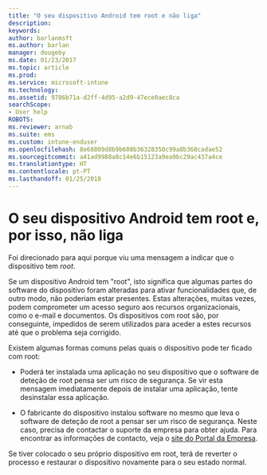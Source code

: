```yaml
---
title: "O seu dispositivo Android tem root e não liga"
description: 
keywords: 
author: barlanmsft
ms.author: barlan
manager: dougeby
ms.date: 01/23/2017
ms.topic: article
ms.prod: 
ms.service: microsoft-intune
ms.technology: 
ms.assetid: 9786b71a-d2ff-4d95-a2d9-47ece0aec8ca
searchScope:
- User help
ROBOTS: 
ms.reviewer: arnab
ms.suite: ems
ms.custom: intune-enduser
ms.openlocfilehash: 8e68809d8b9b608b36328350c99a8b368cadae52
ms.sourcegitcommit: a41ad9988a8c14e6b15123a9ea9bc29ac437a4ce
ms.translationtype: HT
ms.contentlocale: pt-PT
ms.lasthandoff: 01/25/2018
---
```

# <a name="your-android-device-is-rooted-so-you-cant-connect"></a>O seu dispositivo Android tem root e, por isso, não liga

Foi direcionado para aqui porque viu uma mensagem a indicar que o dispositivo tem _root_.

Se um dispositivo Android tem "root", isto significa que algumas partes do software do dispositivo foram alteradas para ativar funcionalidades que, de outro modo, não poderiam estar presentes. Estas alterações, muitas vezes, podem comprometer um acesso seguro aos recursos organizacionais, como o e-mail e documentos. Os dispositivos com root são, por conseguinte, impedidos de serem utilizados para aceder a estes recursos até que o problema seja corrigido.  

Existem algumas formas comuns pelas quais o dispositivo pode ter ficado com root:

- Poderá ter instalada uma aplicação no seu dispositivo que o software de deteção de root pensa ser um risco de segurança. Se vir esta mensagem imediatamente depois de instalar uma aplicação, tente desinstalar essa aplicação.

- O fabricante do dispositivo instalou software no mesmo que leva o software de deteção de root a pensar ser um risco de segurança. Neste caso, precisa de contactar o suporte da empresa para obter ajuda. Para encontrar as informações de contacto, veja o [site do Portal da Empresa](https://portal.manage.microsoft.com#HelpDeskDialog).

Se tiver colocado o seu próprio dispositivo em root, terá de reverter o processo e restaurar o dispositivo novamente para o seu estado normal.
